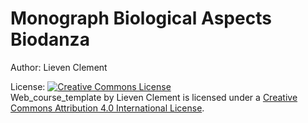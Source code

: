 # Monograph Biological Aspects Biodanza

Author: Lieven Clement

License: <a rel="license" href="http://creativecommons.org/licenses/by/4.0/"><img alt="Creative Commons License" style="border-width:0" src="https://i.creativecommons.org/l/by/4.0/88x31.png" /></a><br /><span xmlns:dct="http://purl.org/dc/terms/" property="dct:title">Web_course_template</span> by <span xmlns:cc="http://creativecommons.org/ns#" property="cc:attributionName">Lieven Clement</span> is licensed under a <a rel="license" href="http://creativecommons.org/licenses/by/4.0/">Creative Commons Attribution 4.0 International License</a>.